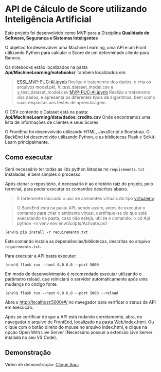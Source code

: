 # API de Cálculo de Score utilizando Inteligência Artificial
Este projeto foi desenvolvido como MVP para a Disciplina **Qualidade de Software, Segurança e Sistemas Inteligentes**

O objetivo foi desenvolver uma Machine Learning, uma API e um Front utilizando Python para calcular o Score de um determinado cliente para Bancos.

Os notebooks estão localizados na pasta **Api/MachineLearning/notebooks/**
Também localizados em:
> [ESSI_MVP-PUC-AI.ipynb](https://colab.research.google.com/drive/1n-Q8xlqkEDxzEEwr6WFWwO3rQYHxcV-i?usp=drive_link)
> Realiza o tratamento dos dados, e cria os arquivos model.pkl, X_test_dataset_model.csv e y_test_dataset_model.csv
> [MVP-PUC-AI.ipynb](https://colab.research.google.com/drive/1_GK3txfanYfKa_4SXTzYDDsC6SDUXuRO?usp=drive_link)
> Realiza o tratamento dos dados, e apresenta os diferentes tipos de algoritmos, bem como suas respostas aos testes de aprendizagem.

O CSV contendo o Dataset está na pasta: **Api/MachineLearning/data/dados_credito.csv**
Onde encontramos uma lista de informações de clientes e seus Scores.

O FrontEnd foi desenvolvido utilizando HTML, JavaScript e Bootstrap.
O BackEnd foi desenvolvido utilizando Python, e as bibliotecas Flask e Scikit-Learn principalmente.

## Como executar

Será necessário ter todas as libs python listadas no `requirements.txt` instaladas, é bem simples o processo.

Após clonar o repositório, é necessário ir ao diretório raiz do projeto, pelo terminal, para poder executar os comandos descritos abaixo.

> É fortemente indicado o uso de ambientes virtuais do tipo [virtualenv](https://virtualenv.pypa.io/en/latest/installation.html).

> O BackEnd está na pasta API, sendo assim, antes de executar o comando para criar o ambiente virtual, certifique-se de que está executando na pasta, caso não esteja, utilize o comando: > cd Api
> python -m venv env
> env/Scripts/Activate.ps1  

```
(env)$ pip install -r requirements.txt
```

Este comando instala as dependências/bibliotecas, descritas no arquivo `requirements.txt`.

Para executar a API  basta executar:

```
(env)$ flask run --host 0.0.0.0 --port 5000
```

Em modo de desenvolvimento é recomendado executar utilizando o parâmetro reload, que reiniciará o servidor
automaticamente após uma mudança no código fonte. 

```
(env)$ flask run --host 0.0.0.0 --port 5000 --reload
```

Abra o [http://localhost:5000/#/](http://localhost:5000/#/) no navegador para verificar o status da API em execução.

Após se certificar de que a API está rodando corretamente, abra, no navegador o arquivo de FrontEnd, localizado na pasta Web/index.html.
Ou clique com o botão direito do mouse no arquivo index.html, e clique na opção Open With Live Server (Necessário possuir a extensão Live Server intalada no seu VS Code).

## Demonstração
Vídeo de demonstração: [Clique Aqui](https://photos.app.goo.gl/TQSohEzJgEvt1bLS7)
